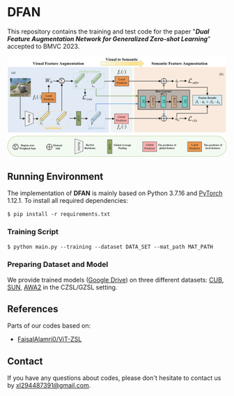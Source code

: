 # DFAN


This repository contains the training and test code for the paper  "***Dual Feature Augmentation Network for
Generalized Zero-shot Learning***" accepted to BMVC 2023. 

![](figures/architecture.png)

## Running Environment
The implementation of **DFAN** is mainly based on Python 3.7.16 and [PyTorch](https://pytorch.org/) 1.12.1. To install all required dependencies:
```
$ pip install -r requirements.txt
```

### Training Script
```
$ python main.py --training --dataset DATA_SET --mat_path MAT_PATH
```


### Preparing Dataset and Model

We provide trained models ([Google Drive](https://drive.google.com/drive/folders/1PQkewCqlEl8FbgFOboB7WqmGgIvN95x9?usp=sharing)) on three different datasets: [CUB](http://www.vision.caltech.edu/visipedia/CUB-200-2011.html), [SUN](http://cs.brown.edu/~gmpatter/sunattributes.html), [AWA2](http://cvml.ist.ac.at/AwA2/) in the CZSL/GZSL setting. 



## References
Parts of our codes based on:
* [FaisalAlamri0/ViT-ZSL](https://github.com/FaisalAlamri0/ViT-ZSL)

## Contact
If you have any questions about codes, please don't hesitate to contact us by xl294487391@gmail.com.
